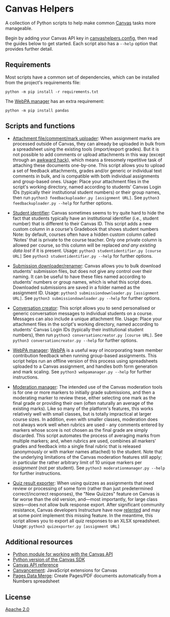 # Canvas Helpers
A collection of Python scripts to help make common [Canvas](https://www.instructure.com/canvas) tasks more manageable.

Begin by adding your Canvas API key in [canvashelpers.config](https://github.com/simonrob/canvas-helpers/blob/main/canvashelpers.config), then read the guides below to get started.
Each script also has a `--help` option that provides further detail.


## Requirements
Most scripts have a common set of dependencies, which can be installed from the project's requirements file:
```
python -m pip install -r requirements.txt
```

The [WebPA manager](webpamanager.py) has an extra requirement:
```
python -m pip install pandas
```


## Scripts and functions
- [Attachment file/comment/mark uploader](feedbackuploader.py): When assignment marks are processed outside of Canvas, they can already be uploaded in bulk from a spreadsheet using the existing tools (import/export grades).
But it is not possible to add comments or upload attachments in this way (except through an [awkward hack](https://ltech.ljmu.ac.uk/wp-content/uploads/2017/04/Batch-Uploading-Student-Submissions-and-Feedback.pdf)), which means a tiresomely repetitive task of attaching these documents one-by-one.
This script allows you to upload a set of feedback attachments, grades and/or generic or individual text comments in bulk, and is compatible with both individual assignments and group-based ones.
Usage: Place your attachment files in the script's working directory, named according to students' Canvas Login IDs (typically their institutional student numbers) or their group names, then run `python3 feedbackuploader.py [assignment URL]`.
See `python3 feedbackuploader.py --help` for further options.

- [Student identifier](studentidentifier.py): Canvas sometimes seems to try quite hard to hide the fact that students typically have an institutional identifier
(i.e., student number) that is different to their Canvas ID.
This script adds a new custom column in a course's Gradebook that shows student numbers
Note: by default, courses often have a hidden custom column called 'Notes' that
is private to the course teacher.
Only one private column is allowed per course, so this column will be replaced *and any existing data lost* if it is present.
Usage: `python3 studentidentifier.py [course URL]`
See `python3 studentidentifier.py --help` for further options.

- [Submission downloader/renamer](submissiondownloader.py): Canvas allows you to bulk download students' submission files, but does not give any control over their naming.
It can be useful to have these files named according to students' numbers or group names, which is what this script does.
Downloaded submissions are saved in a folder named as the assignment ID.
Usage: `python3 submissiondownloader.py [assignment URL]`.
See `python3 submissiondownloader.py --help` for further options.

- [Conversation creator](conversationcreator.py): This script allows you to send personalised or generic conversation messages to individual students on a course.
Messages can also include a unique attachment file.
Usage: Place your attachment files in the script's working directory, named according to students' Canvas Login IDs (typically their institutional student numbers), then run `python3 conversationcreator.py [course URL]`.
See `python3 conversationcreator.py --help` for further options.

- [WebPA manager](webpamanager.py): [WebPA](https://webpaproject.lboro.ac.uk/) is a useful way of incorporating team member contribution feedback when running group-based assignments.
This script helps run an offline version of this process using spreadsheets uploaded to a Canvas assignment, and handles both form generation and mark scaling.
See `python3 webpamanager.py --help` for further instructions.

- [Moderation manager](moderationmanager.py): The intended use of the Canvas moderation tools is for one or more markers to initially grade submissions, and then a moderating marker to review these, either selecting one mark as the final grade or providing their own (often naturally an average of the existing marks).
Like so many of the platform's features, this works relatively well with small classes, but is totally impractical at larger course sizes.
In addition, even with smaller classes, moderation does not always work well when rubrics are used - any comments entered by markers whose score is not chosen as the final grade are simply discarded.
This script automates the process of averaging marks from multiple markers; and, when rubrics are used, combines all markers' grades and feedback into a single final rubric that is released (anonymously or with marker names attached) to the student.
Note that the underlying limitations of the Canvas moderation features still apply; in particular the rather arbitrary limit of 10 unique markers per _assignment_ (not per student).
See `python3 moderationmanager.py --help` for further instructions.

- [Quiz result exporter](quizexporter.py): When using quizzes as assignments that need review or processing of some form (rather than just predetermined correct/incorrect responses), the "New Quizzes" feature on Canvas is far worse than the old version, and—most importantly, for large class sizes—does not allow bulk response export.
After significant community resistance, Canvas developers Instructure have now [relented](https://community.canvaslms.com/t5/Quizzes-Transition/Transparency-into-Quizzes-Planning/ta-p/502615) and may at some point implement this missing feature.
In the meantime, this script allows you to export all quiz responses to an XLSX spreadsheet.
Usage: `python3 quizexporter.py [assignment URL]`


## Additional resources
- [Python module for working with the Canvas API](https://canvasapi.readthedocs.io/en/stable/index.html)
- [Python version of the Canvas SDK](https://github.com/penzance/canvas_python_sdk/)
- [Canvas API reference](https://canvas.instructure.com/doc/api/index.html)
- [Canvancement](https://github.com/jamesjonesmath/canvancement): JavaScript extensions for Canvas
- [Pages Data Merge](https://iworkautomation.com/pages/script-tags-data-merge.html): Create Pages/PDF documents automatically from a Numbers spreadsheet


## License
[Apache 2.0](LICENSE)

